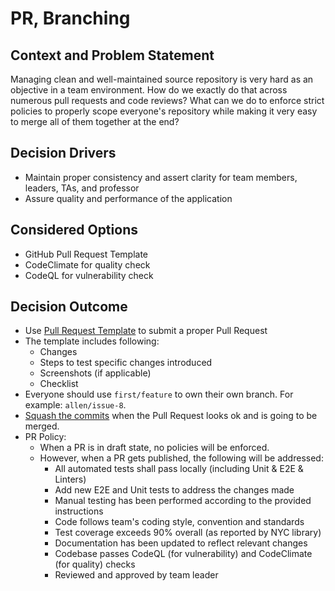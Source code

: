 # PR, Branching

## Context and Problem Statement

Managing clean and well-maintained source repository is very hard as an objective in a team environment. How do we exactly do that across numerous pull requests and code reviews? What can we do to enforce strict policies to properly scope everyone's repository while making it very easy to merge all of them together at the end?

## Decision Drivers
* Maintain proper consistency and assert clarity for team members, leaders, TAs, and professor
* Assure quality and performance of the application

## Considered Options
* GitHub Pull Request Template
* CodeClimate for quality check
* CodeQL for vulnerability check

## Decision Outcome
* Use [Pull Request Template](https://docs.github.com/en/communities/using-templates-to-encourage-useful-issues-and-pull-requests/about-issue-and-pull-request-templates#pull-request-templates) to submit a proper Pull Request
* The template includes following: 
  * Changes
  * Steps to test specific changes introduced
  * Screenshots (if applicable)
  * Checklist
* Everyone should use `first/feature` to own their own branch. For example: `allen/issue-8`.
* [Squash the commits](https://www.freecodecamp.org/news/git-squash-commits/) when the Pull Request looks ok and is going to be merged.
* PR Policy:
  * When a PR is in draft state, no policies will be enforced.
  * However, when a PR gets published, the following will be addressed:
    * All automated tests shall pass locally (including Unit & E2E & Linters)
    * Add new E2E and Unit tests to address the changes made
    * Manual testing has been performed according to the provided instructions
    * Code follows team's coding style, convention and standards
    * Test coverage exceeds 90% overall (as reported by NYC library)
    * Documentation has been updated to reflect relevant changes
    * Codebase passes CodeQL (for vulnerability) and CodeClimate (for quality) checks
    * Reviewed and approved by team leader

